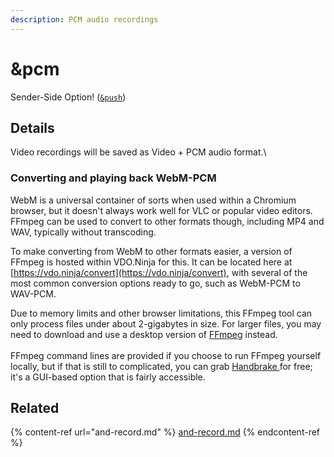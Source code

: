```yaml
---
description: PCM audio recordings
---
```


# \&pcm

Sender-Side Option! ([`&push`](../../source-settings/push.md))

## Details

Video recordings will be saved as Video + PCM audio format.\


### Converting and playing back WebM-PCM

WebM is a universal container of sorts when used within a Chromium browser, but it doesn't always work well for VLC or popular video editors. FFmpeg can be used to convert to other formats though, including MP4 and WAV, typically without transcoding.

To make converting from WebM to other formats easier, a version of FFmpeg is hosted within VDO.Ninja for this. It can be located here at [https://vdo.ninja/convert](https://vdo.ninja/convert), with several of the most common conversion options ready to go, such as WebM-PCM to WAV-PCM.

Due to memory limits and other browser limitations, this FFmpeg tool can only process files under about 2-gigabytes in size. For larger files, you may need to download and use a desktop version of [FFmpeg](https://ffmpeg.org/download.html) instead.\
\
FFmpeg command lines are provided if you choose to run FFmpeg yourself locally, but if that is still to complicated, you can grab [Handbrake ](https://handbrake.fr/)for free; it's a GUI-based option that is fairly accessible.

## Related

{% content-ref url="and-record.md" %}
[and-record.md](and-record.md)
{% endcontent-ref %}
